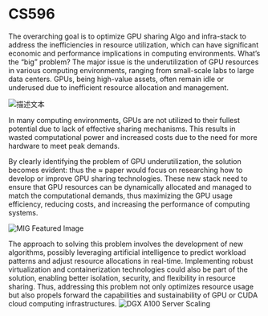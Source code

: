 # CS596

The overarching goal is to optimize GPU sharing Algo and infra-stack to address the inefficiencies in resource utilization, which can have significant economic and performance implications in computing environments.
What’s the “big” problem? The major issue is the underutilization of GPU resources in various computing environments, ranging from small-scale labs to large data centers. GPUs, being high-value assets, often remain idle or underused due to inefficient resource allocation and management.

![描述文本](https://docs.nvidia.com/deploy/mps/_images/image1.png)

In many computing environments, GPUs are not utilized to their fullest potential due to lack of effective sharing mechanisms. This results in wasted computational power and increased costs due to the need for more hardware to meet peak demands.

By clearly identifying the problem of GPU underutilization, the solution becomes evident: thus the ≈ paper would focus on researching how to develop or improve GPU sharing technologies. These new stack need to ensure that GPU resources can be dynamically allocated and managed to match the computational demands, thus maximizing the GPU usage efficiency, reducing costs, and increasing the performance of computing systems.

![MIG Featured Image](https://blogs.nvidia.com/wp-content/uploads/2020/05/mig-featured-image-FINAL-1280.jpg)

The approach to solving this problem involves the development of new algorithms, possibly leveraging artificial intelligence to predict workload patterns and adjust resource allocations in real-time. Implementing robust virtualization and containerization technologies could also be part of the solution, enabling better isolation, security, and flexibility in resource sharing.
Thus, addressing this problem not only optimizes resource usage but also propels forward the capabilities and sustainability of GPU or CUDA cloud computing infrastructures.
![DGX A100 Server Scaling](https://developer-blogs.nvidia.com/wp-content/uploads/2021/09/DGX-A100-server-scaling-total-throughput-1024x412.png)

